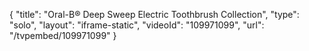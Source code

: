{
    "title": "Oral-B&reg; Deep Sweep Electric Toothbrush Collection",
    "type": "solo",
    "layout": "iframe-static",
    "videoId": "109971099",
    "url": "\/tvpembed\/109971099"
}
